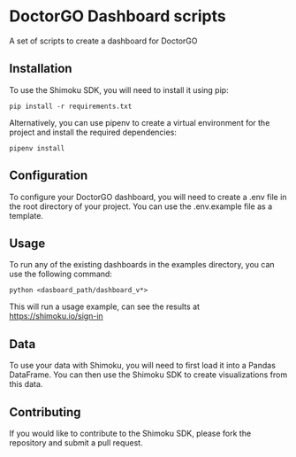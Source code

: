 # DoctorGO Dashboard scripts
A set of scripts to create a dashboard for DoctorGO

## Installation
To use the Shimoku SDK, you will need to install it using pip:

```
pip install -r requirements.txt
```
Alternatively, you can use pipenv to create a virtual environment for the project and install the required dependencies:

```
pipenv install
```
## Configuration
To configure your DoctorGO dashboard, you will need to create a .env file in the root directory of your project. You can use the .env.example file as a template.

## Usage
To run any of the existing dashboards in the examples directory, you can use the following command:

```
python <dasboard_path/dashboard_v*>
```
This will run a usage example, can see the results at https://shimoku.io/sign-in

## Data
To use your data with Shimoku, you will need to first load it into a Pandas DataFrame. You can then use the Shimoku SDK to create visualizations from this data.

## Contributing
If you would like to contribute to the Shimoku SDK, please fork the repository and submit a pull request.
